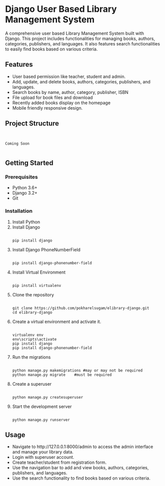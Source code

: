 # Django User Based Library Management System

A comprehensive user based Library Management System built with Django. This project includes functionalities for managing books, authors, categories, publishers, and languages. It also features search functionalities to easily find books based on various criteria.

## Features

- User based permission like teacher, student and admin.
- Add, update, and delete books, authors, categories, publishers, and languages.
- Search books by name, author, category, publisher, ISBN
- File upload for book files and download
- Recently added books display on the homepage
- Mobile friendly responsive design.

## Project Structure


<pre><code>

Coming Soon
      
</code></pre>
## Getting Started

### Prerequisites

- Python 3.6+
- Django 3.2+
- Git

### Installation

1. Install Python
2. Install Django
   <pre><code>
   pip install django
   </code></pre>
3. Install Django PhoneNumberField
   <pre><code>
   pip install django-phonenumber-field
   </code></pre>   
4. Install Virtual Environment
   <pre><code>
   pip install virtualenv
   </code></pre>   
6. Clone the repository
   <pre><code>
   git clone https://github.com/pokharelsugam/elibrary-django.git
   cd elibrary-django
   </code></pre>
8. Create a virtual environment and activate it.
   <pre><code>
   virtualenv env
   env\scripts\activate
   pip install django
   pip install django-phonenumber-field
   </code></pre>
10. Run the migrations
    <pre><code>
    python manage.py makemigrations #may or may not be required
    python manage.py migrate	#must be required
    </code></pre>
12. Create a superuser
    <pre><code>
    python manage.py createsuperuser
    </code></pre>
14. Start the development server
    <pre><code>
    python manage.py runserver
    </code></pre>

## Usage
<ul>
<li>Navigate to http://127.0.0.1:8000/admin to access the admin interface and manage your library data.</li>
<li>Login with superuser account.</li>
<li>Create teacher/student from registration form.</li>
<li>Use the navigation bar to add and view books, authors, categories, publishers, and languages.</li>
<li>Use the search functionality to find books based on various criteria.</li>
</ul>
